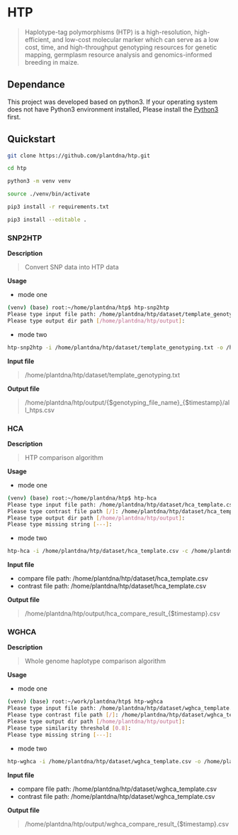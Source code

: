 # HTP
> Haplotype-tag polymorphisms (HTP) is a high-resolution, high-efficient, and low-cost molecular marker which can serve as a low cost, time, and high-throughput genotyping resources for genetic mapping, germplasm resource analysis and genomics-informed breeding in maize. 

## Dependance

This project was developed based on python3. If your operating system does not have Python3 environment installed, Please install the [Python3](https://www.python.org/downloads/) first.

## Quickstart

```bash
git clone https://github.com/plantdna/htp.git

cd htp

python3 -m venv venv

source ./venv/bin/activate

pip3 install -r requirements.txt

pip3 install --editable .
```

### SNP2HTP

**Description**

> Convert SNP data into HTP data

**Usage**

- mode one

```bash
(venv) (base) root:~/home/plantdna/htp$ htp-snp2htp
Please type input file path: /home/plantdna/htp/dataset/template_genotyping.txt
Please type output dir path [/home/plantdna/htp/output]: 
```

- mode two

```bash
htp-snp2htp -i /home/plantdna/htp/dataset/template_genotyping.txt -o /home/plantdna/htp/output
```

**Input file**

> /home/plantdna/htp/dataset/template_genotyping.txt

**Output file**

> /home/plantdna/htp/output/{$genotyping_file_name}_{$timestamp}/all_htps.csv

### HCA

**Description**

> HTP comparison algorithm

**Usage**

- mode one

```bash
(venv) (base) root:~/home/plantdna/htp$ htp-hca
Please type input file path: /home/plantdna/htp/dataset/hca_template.csv
Please type contrast file path [/]: /home/plantdna/htp/dataset/hca_template.csv
Please type output dir path [/home/plantdna/htp/output]: 
Please type missing string [---]: 
```

- mode two

```bash
htp-hca -i /home/plantdna/htp/dataset/hca_template.csv -c /home/plantdna/htp/dataset/hca_template.csv -o /home/plantdna/htp/output -ms ---
```
**Input file**

- compare file path: /home/plantdna/htp/dataset/hca_template.csv
- contrast file path: /home/plantdna/htp/dataset/hca_template.csv

**Output file**

> /home/plantdna/htp/output/hca_compare_result_{$timestamp}.csv


### WGHCA

**Description**
> Whole genome haplotype comparison algorithm

**Usage**

- mode one

```bash
(venv) (base) root:~/work/plantdna/htp$ htp-wghca
Please type input file path: /home/plantdna/htp/dataset/wghca_template.csv
Please type contrast file path [/]: /home/plantdna/htp/dataset/wghca_template.csv
Please type output dir path [/home/plantdna/htp/output]: 
Please type similarity threshold [0.8]: 
Please type missing string [---]: 
```

- mode two

```bash
htp-wghca -i /home/plantdna/htp/dataset/wghca_template.csv -o /home/plantdna/htp/output -c /home/plantdna/htp/dataset/wghca_template.csv -st 0.8 -ms ---
```

**Input file**

- compare file path: /home/plantdna/htp/dataset/wghca_template.csv
- contrast file path: /home/plantdna/htp/dataset/wghca_template.csv

**Output file**

> /home/plantdna/htp/output/wghca_compare_result_{$timestamp}.csv
